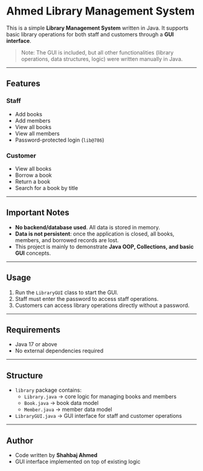 # Ahmed Library Management System

This is a simple **Library Management System** written in Java. It supports basic library operations for both staff and customers through a **GUI interface**.

> Note: The GUI is included, but all other functionalities (library operations, data structures, logic) were written manually in Java.  

---

## Features

### Staff
- Add books
- Add members
- View all books
- View all members
- Password-protected login (`lib@786`)

### Customer
- View all books
- Borrow a book
- Return a book
- Search for a book by title

---

## Important Notes
- **No backend/database used**. All data is stored in memory.  
- **Data is not persistent**: once the application is closed, all books, members, and borrowed records are lost.  
- This project is mainly to demonstrate **Java OOP, Collections, and basic GUI** concepts.

---

## Usage
1. Run the `LibraryGUI` class to start the GUI.  
2. Staff must enter the password to access staff operations.  
3. Customers can access library operations directly without a password.

---

## Requirements
- Java 17 or above
- No external dependencies required

---

## Structure
- `library` package contains:
  - `Library.java` → core logic for managing books and members
  - `Book.java` → book data model
  - `Member.java` → member data model
- `LibraryGUI.java` → GUI interface for staff and customer operations

---

## Author
- Code written by **Shahbaj Ahmed**  
- GUI interface implemented on top of existing logic

